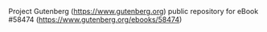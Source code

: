 Project Gutenberg (https://www.gutenberg.org) public repository for
eBook #58474 (https://www.gutenberg.org/ebooks/58474)

